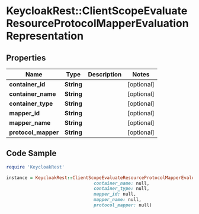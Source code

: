 # KeycloakRest::ClientScopeEvaluateResourceProtocolMapperEvaluationRepresentation

## Properties

Name | Type | Description | Notes
------------ | ------------- | ------------- | -------------
**container_id** | **String** |  | [optional] 
**container_name** | **String** |  | [optional] 
**container_type** | **String** |  | [optional] 
**mapper_id** | **String** |  | [optional] 
**mapper_name** | **String** |  | [optional] 
**protocol_mapper** | **String** |  | [optional] 

## Code Sample

```ruby
require 'KeycloakRest'

instance = KeycloakRest::ClientScopeEvaluateResourceProtocolMapperEvaluationRepresentation.new(container_id: null,
                                 container_name: null,
                                 container_type: null,
                                 mapper_id: null,
                                 mapper_name: null,
                                 protocol_mapper: null)
```


